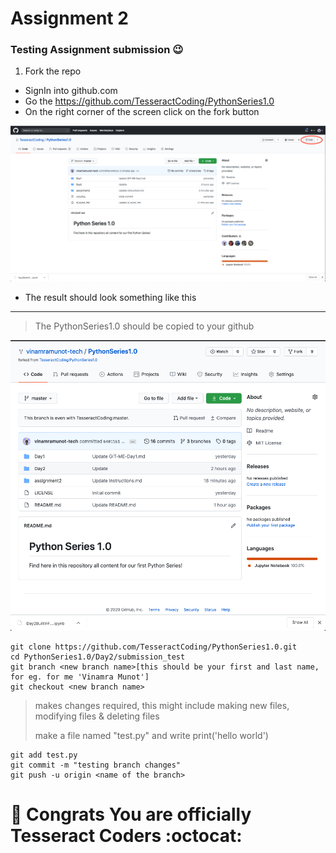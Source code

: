 # Assignment 2


### Testing Assignment submission :wink: 
1. Fork the repo
  - SignIn into github.com
  - Go the https://github.com/TesseractCoding/PythonSeries1.0
  - On the right corner of the screen click on the fork button
  
<p align="center"><img src="img/fork.png" /></p>
  
  - The result should look something like this

***

> The PythonSeries1.0 should be copied to your github

<p align="center"><img src="img/fork_1.png" /></p>



```console
git clone https://github.com/TesseractCoding/PythonSeries1.0.git
cd PythonSeries1.0/Day2/submission_test
git branch <new branch name>[this should be your first and last name, for eg. for me 'Vinamra Munot']
git checkout <new branch name>
```

> makes changes required, this might include making new files, modifying files & deleting files
>
> make a file named "test.py" and write print('hello world')

```console
git add test.py
git commit -m "testing branch changes"
git push -u origin <name of the branch>
```


# :feet: Congrats You are officially Tesseract Coders :octocat:

